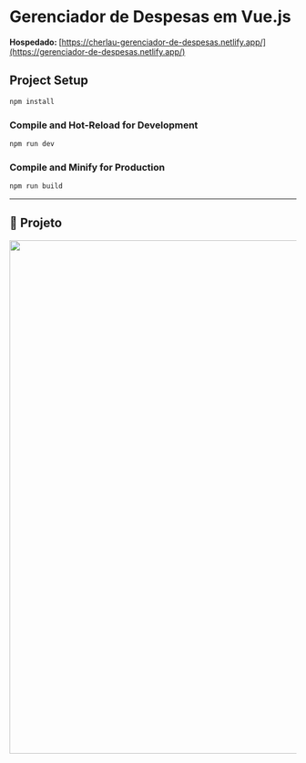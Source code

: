 # Gerenciador de Despesas em Vue.js

<strong>Hospedado: </strong> [https://cherlau-gerenciador-de-despesas.netlify.app/](https://gerenciador-de-despesas.netlify.app/)

## Project Setup

```sh
npm install
```

### Compile and Hot-Reload for Development

```sh
npm run dev
```

### Compile and Minify for Production

```sh
npm run build
```

----

## 🚧 Projeto

<p align="center">
  <img src="./.github/img.png" width="900px"/>
</p>
